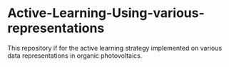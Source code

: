 # Active-Learning-Using-various-representations

This repository if for the active learning strategy implemented on various data representations in organic photovoltaics.
